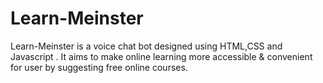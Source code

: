# Learn-Meinster
Learn-Meinster is a voice chat bot designed using HTML,CSS and Javascript . It aims to make online learning more accessible &amp; convenient for user by suggesting free online courses.
